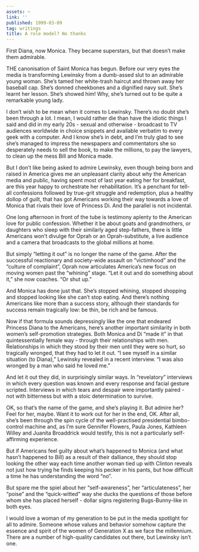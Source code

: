 ```yaml
---
assets: ~
link: ''
published: 1999-03-09
tag: writings
title: A role model? No thanks
---
```

First Diana, now Monica. They became superstars, but that doesn’t make
them admirable.

THE canonisation of Saint Monica has begun. Before our very eyes the
media is transforming Lewinsky from a dumb-assed slut to an admirable
young woman. She’s tamed her white-trash haircut and thrown away her
baseball cap. She’s donned cheekbones and a dignified navy suit. She’s
learnt her lesson. She’s showed him! Why, she’s turned out to be quite a
remarkable young lady.

I don’t wish to be mean when it comes to Lewinsky. There’s no doubt
she’s been through a lot. I mean, I would rather die than have the
idiotic things I said and did in my early 20s - sexual and otherwise -
broadcast to TV audiences worldwide in choice snippets and available
verbatim to every geek with a computer. And I know she’s in debt, and
I’m truly glad to see she’s managed to impress the newspapers and
commentators she so desperately needs to sell the book, to make the
millions, to pay the lawyers, to clean up the mess Bill and Monica made.

But I don’t like being asked to admire Lewinsky, even though being born
and raised in America gives me an unpleasant clarity about why the
American media and public, having spent most of last year eating her for
breakfast, are this year happy to orchestrate her rehabilitation. It’s a
penchant for tell-all confessions followed by true-grit struggle and
redemption, plus a healthy dollop of guilt, that has got Americans
working their way towards a love of Monica that rivals their love of
Princess Di. And the parallel is not incidental.

One long afternoon in front of the tube is testimony aplenty to the
American love for public confession. Whether it be about goats and
grandmothers, or daughters who sleep with their similarly aged
step-fathers, there is little Americans won’t divulge for Oprah or an
Oprah-substitute, a live audience and a camera that broadcasts to the
global millions at home.

But simply “letting it out” is no longer the name of the game. After the
successful reactionary and society-wide assault on “victimhood” and the
“culture of complaint”, Oprah now articulates America’s new focus on
moving women past the “whining” stage. “Let it out and do something
about it,” she now coaches. “Or shut up.”

And Monica has done just that. She’s stopped whining, stopped shopping
and stopped looking like she can’t stop eating. And there’s nothing
Americans like more than a success story, although their standards for
success remain tragically low: be thin, be rich and be famous.

Now if that formula sounds depressingly like the one that endeared
Princess Diana to the Americans, here’s another important similarity in
both women’s self-promotion strategies. Both Monica and Di “made it” in
that quintessentially female way - through their relationships with men.
Relationships in which they stood by their men until they were so hurt,
so tragically wronged, that they had to let it out. “I see myself in a
similar situation (to Diana),” Lewinsky revealed in a recent interview.
“I was also wronged by a man who said he loved me.”

And let it out they did, in surprisingly similar ways. In “revelatory”
interviews in which every question was known and every response and
facial gesture scripted. Interviews in which tears and despair were
importantly paired - not with bitterness but with a stoic determination
to survive.

OK, so that’s the name of the game, and she’s playing it. But admire
her? Feel for her, maybe. Want it to work out for her in the end, OK.
After all, she’s been through the spin cycle of the well-practised
presidential bimbo-control machine and, as I’m sure Gennifer Flowers,
Paula Jones, Kathleen Willey and Juanita Broaddrick would testify, this
is not a particularly self-affirming experience.

But if Americans feel guilty about what’s happened to Monica (and what
hasn’t happened to Bill) as a result of their dalliance, they should
stop looking the other way each time another woman tied up with Clinton
reveals not just how trying he finds keeping his pecker in his pants,
but how difficult a time he has understanding the word “no”.

But spare me the spiel about her “self-awareness”, her “articulateness”,
her “poise” and the “quick-witted” way she ducks the questions of those
before whom she has placed herself - dollar signs registering
Bugs-Bunny-like in both eyes.

I would love a woman of my generation to be put in the media spotlight
for all to admire. Someone whose values and behavior somehow capture the
essence and spirit of the women of Generation X as we face the
millennium. There are a number of high-quality candidates out there, but
Lewinsky isn’t one.
